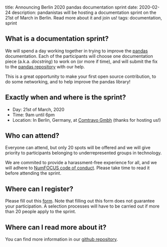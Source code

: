 title: Announcing Berlin 2020 pandas documentation sprint
date: 2020-02-24
description: pandanistas will be hosting a documentation sprint on the 21st of March in Berlin. Read more about it and join us!
tags: documentation, sprint

## What is a documentation sprint?
We will spend a day working together in trying to improve the [pandas](https://pandas.pydata.org/) documentation. Each of the participants will choose one documentation piece (a.k.a. _docstring_) to work on (or more if time), and will submit the fix to the [pandas repository](https://github.com/pandas-dev/pandas) with our help. 

This is a great opportunity to make your first open source contribution, to do some networking, and to help improve the pandas library!

## Exactly when and where is the sprint?
- Day: 21st of March, 2020
- Time: 9am until 6pm
- Location: In Berlin, Germany, at [Comtravo Gmbh](https://www.comtravo.com/de/) (thanks for hosting us!)

## Who can attend?
Everyone can attend, but only 20 spots will be offered and we will give priority to participants belonging to underrepresented groups in technology.

We are commited to provide a harassment-free experience for all, and we will adhere to [NumFOCUS code of conduct](https://numfocus.org/code-of-conduct). Please take time to read it before attending the sprint.

## Where can I register?
Please fill out this [form](https://forms.gle/ZCYxnNk9GM8eWX6XA). Note that filling out this form does not guarantee your participation. A selection processes will have to be carried out if more than 20 people apply to the sprint.

## Where can I read more about it?
You can find more information in our [github repository](https://github.com/pandanistas/pandanistas_sprint_berlin2020).
